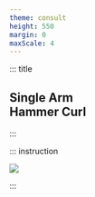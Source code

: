```yaml
---
theme: consult
height: 550
margin: 0
maxScale: 4
---
```

<!-- slide template="[[gym-ex]]" -->

::: title
## Single Arm<br> Hammer Curl
:::

::: instruction

![](https://musclewiki.com/media/uploads/band-male-hammercurl-side.gif)<!-- element style="width:500px;object-fit:contain" -->

:::